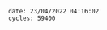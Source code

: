 

                date: 23/04/2022 04:16:02
                cycles: 59400

                         